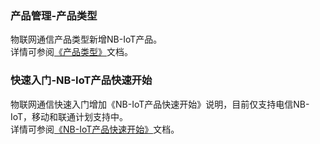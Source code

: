 ### 产品管理-产品类型
物联网通信产品类型新增NB-IoT产品。  
详情可参阅[《产品类型》](https://cloud.tencent.com/document/product/634/18348)文档。  
### 快速入门-NB-IoT产品快速开始
物联网通信快速入门增加《NB-IoT产品快速开始》说明，目前仅支持电信NB-IoT，移动和联通计划支持中。  
详情可参阅[《NB-IoT产品快速开始》](https://cloud.tencent.com/document/product/634/18349)文档。  

